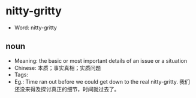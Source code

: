 # nitty-gritty

- Word: nitty-gritty

## noun

- Meaning: the basic or most important details of an issue or a situation
- Chinese: 本质；事实真相；实质问题
- Tags: 
- Eg.: Time ran out before we could get down to the real nitty-gritty. 我们还没来得及探讨真正的细节，时间就过去了。

